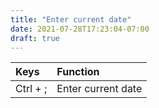 ```yaml
---
title: "Enter current date"
date: 2021-07-28T17:23:04-07:00
draft: true
---
```


| Keys                       | Function                                               |
|:---------------------------|:-------------------------------------------------------| 
| Ctrl + ;                   | Enter current date                                     |